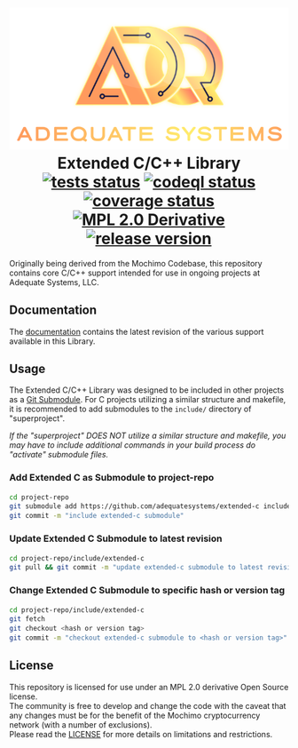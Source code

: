 <h1 align="center">
   <a href="http://adequate.biz">
      <img alt="Adequate Systems" src="https://raw.githubusercontent.com/adequatesystems/.github/main/media/adqlogo_banner.svg" /></a>
   <br/>Extended C/C++ Library<br/>
   <a href="https://github.com/adequatesystems/extended-c/actions/workflows/tests.yaml">
      <img src="https://github.com/adequatesystems/extended-c/actions/workflows/tests.yaml/badge.svg" alt="tests status" /></a>
   <a href="https://github.com/adequatesystems/extended-c/actions/workflows/codeql.yaml">
      <img src="https://github.com/adequatesystems/extended-c/actions/workflows/codeql.yaml/badge.svg" alt="codeql status" /></a>
   <a href="https://codecov.io/gh/adequatesystems/extended-c">
      <img src="https://codecov.io/gh/adequatesystems/extended-c/graph/badge.svg" alt="coverage status"></a>
   <br/>
   <a href="LICENSE.md">
      <img src="https://img.shields.io/badge/_License-MPL_2.0_Derivative-%23.svg?logoColor=lightgreen&logo=open%20source%20initiative&labelColor=2d3339&color=0059ff" alt="MPL 2.0 Derivative" /></a>
   <a href="https://github.com/adequatesystems/extended-c/releases">
      <img src="https://img.shields.io/github/release/adequatesystems/extended-c.svg?logo=semantic-release&labelColor=2d3339&label=Release&color=%230059ff" alt="release version"></a>
</h1>

Originally being derived from the Mochimo Codebase, this repository contains core C/C++ support intended for use in ongoing projects at Adequate Systems, LLC.

## Documentation
The [documentation](https://adequatesystems.github.io/extended-c/) contains the latest revision of the various support available in this Library.

## Usage
The Extended C/C++ Library was designed to be included in other projects as a [Git Submodule](https://git-scm.com/book/en/v2/Git-Tools-Submodules). For C projects utilizing a similar structure and makefile, it is recommended to add submodules to the `include/` directory of "superproject".

*If the "superproject" DOES NOT utilize a similar structure and makefile, you may have to include additional commands in your build process do "activate" submodule files.*

### Add Extended C as Submodule to project-repo
```sh
cd project-repo
git submodule add https://github.com/adequatesystems/extended-c include/extended-c
git commit -m "include extended-c submodule"
```

### Update Extended C Submodule to latest revision
```sh
cd project-repo/include/extended-c
git pull && git commit -m "update extended-c submodule to latest revision"
```

### Change Extended C Submodule to specific hash or version tag
```sh
cd project-repo/include/extended-c
git fetch
git checkout <hash or version tag>
git commit -m "checkout extended-c submodule to <hash or version tag>"
```

## License
This repository is licensed for use under an MPL 2.0 derivative Open Source license.  
The community is free to develop and change the code with the caveat that any changes must be for the benefit of the Mochimo cryptocurrency network (with a number of exclusions).  
Please read the [LICENSE](LICENSE.md) for more details on limitations and restrictions.
